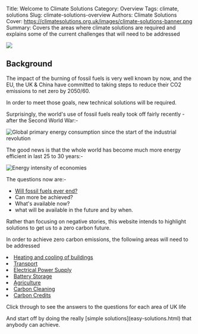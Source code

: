 Title:  Welcome to Climate Solutions
Category: Overview
Tags: climate, solutions
Slug: climate-solutions-overview
Authors: Climate Solutions
Cover: https://climatesolutions.org.uk/images/climate-solutions-banner.png
Summary: Covers the areas where climate solutions are required and explains some of the current challenges that will need to be addressed

<img src="https://climatesolutions.org.uk/images/climate-solutions-banner.png"/>

<h2>Background</h2>
The impact of the burning of fossil fuels is very well known by now, and the EU, the UK & China have committed to taking steps to reduce their CO2 emissions to net zero by 2050/60.

In order to meet those goals, new technical solutions will be required.

Surprisingly, the world's use of fossil fuels really took off fairly recently - after the Second World War:-

<img src="https://climatesolutions.org.uk/images/global-primary-energy_v13_850x600.png" alt="Global primary energy consumption since the start of the industrial revolution">

The good news is that the whole world has become much more energy efficient in last 25 to 30 years:-

<img alt="Energy intensity of economies" src="https://climatesolutions.org.uk/images/energy-intensity-of-economies_v3_850x600.png">

The questions now are:- 
* [Will fossil fuels ever end?](carbon-elimination.html) 
* Can more be achieved? 
* What's available now?
* what will be available in the future and by when.

Rather than focusing on negative stories, this website intends to highlight solutions to get us to a zero carbon future.

In order to achieve zero carbon emissions, the following areas will need to be addressed

<li><a href="building-energy-usage.html">Heating and cooling of buildings</a></li>
<li><a href="transport.html">Transport</a></li>
<li><a href="electricity.html">Electrical Power Supply</a></li>
<li><a href="energy-storage.html">Battery Storage</a></li>
<li><a href="agriculture.html">Agriculture</a></li>
<li><a href="carbon-cleaning.html">Carbon Cleaning</a></li>
<li><a href="carbon-credits.html">Carbon Credits</a></li>

<p>Click through to see the answers to the questions for each area of UK life

<p>And start off by doing the really [simple solutions](easy-solutions.html) that anybody can achieve.